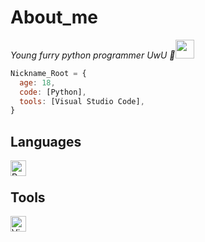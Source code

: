 # About_me
<p><em>Young furry python programmer UwU 🦊<img src="https://media.giphy.com/media/H56Aw2OYxgkpi/giphy.gif" width="30">
</em></p>

```javascript
Nickname_Root = {
  age: 18,
  code: [Python],
  tools: [Visual Studio Code],
}
```

## Languages

<a href="https://en.wikipedia.org/wiki/Python_(programming_language)"><img title="Python" align="left" height="25" src="https://upload.wikimedia.org/wikipedia/commons/c/c3/Python-logo-notext.svg"></a>

<br />

## Tools

<a href="https://en.wikipedia.org/wiki/Microsoft_Visual_Studio_Code"><img title="Visual Studio Code" align="left" height="25" src="https://upload.wikimedia.org/wikipedia/commons/thumb/2/2d/Visual_Studio_Code_1.18_icon.svg/32px-Visual_Studio_Code_1.18_icon.svg.png"></a>
